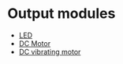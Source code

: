 # Output modules

* [LED]({{site.baseurl}}/modules/output/led)
* [DC Motor]({{site.baseurl}}/modules/output/dc-motor)
* [DC vibrating motor]({{site.baseurl}}/modules/output/dc-vibrating-motor)